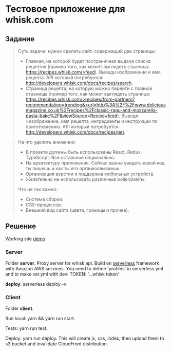 # Тестовое приложение для whisk.com

## Задание
> Суть задачи: нужно сделать сайт, содержащий две страницы:
> - Главная, на которой будет постраничная выдача списка рецептов (пример того, как может выглядеть страница: https://recipes.whisk.com/>feed). Выведи изображение и имя рецепта. API который потребуется: http://developers.whisk.com/docs/recipes/search.
>- Страница рецепта, на которую можно перейти с главной страницы (пример того, как может выглядеть страница: https://recipes.whisk.com/>recipes/from-partners?recommendation=trending&>url=http%3A%2F%2Fwww.deliciousmagazine.co.uk%2Frecipes%2Fclassic-ragu-and-mozzarella-pasta-bake%2F&viewSource=Recipe+feed). Выведи >изображение, имя рецепта, ингредиенты и инструкции по приготовлению. API который потребуется: http://developers.whisk.com/docs/recipes/get.

> На что уделить внимание:
> - В проекте должны быть использованы React, Redux, TypeScript. Все остальное опционально.
> - На архитектуру приложения. Сейчас важно увидеть какой код ты пишешь и как ты его организовываешь.
> - Организация верстки и поддержка мобильных устройств.
> - Желательно не использовать различные boilerplate'ы.

> Что не так важно:
> - Система сборки.
> - CSS-процессор.
> - Внешний вид сайта (цвета, границы и прочее).

## Решение

Working site [demo](https://d2pij3t8t5d93.cloudfront.net)

### Server 
Folder **server**. Proxy server for whisk api. Build on [serverless](https://serverless.com/) framework with Amazon AWS services.
You need to define 'profiles' in serverless.yml and to make var.yml with dev: TOKEN: '...whisk token'

**deploy**: serverless deploy -v

### Client
Folder **client**.

Run local: yarn && yarn run start.

Tests: yarn run test.

Deploy: yarn run deploy. This will create js, css, index, then upload them to s3 bucket and invalidate CloudFront distribution.
